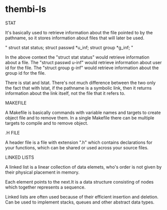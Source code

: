 # thembi-ls

STAT

It's basically used to retrieve information about the file pointed to by the pathname, 
so it stores information about files that will later be used.


  "	struct stat			status;
	struct passwd		*u_inf;
	struct group		*g_inf; "

In the above context the "struct stat status" would retrieve information about a file. 
The "struct passwd u-inf" would retrieve information about user id for the file.
The "struct group g-inf" would retrieve information about the group id for the file.

There is stat and lstat. There's not much difference between the two only the fact that with lstat, 
if the pathname is a symbolic link, then it returns information about the link itself, 
not the file that it refers to.
	
MAKEFILE

A Makefile is basically commands with variable names and targets to create object file and to remove them. 
In a single Makefile there can be multiple targets to compile and to remove object.

.H FILE

A header file is a file with extension ".h" which contains declarations for your functions, 
which can be shared or used across your source files.

LINKED LISTS

A linked list is a linear collection of data elemets, 
who's order is not given by their physical placement in memory.

Each element points to the next.It is a data structure consisting of 
nodes which together represents a sequence.

Linked lists are often used because of their efficient insertion and deletion. Can be used to implement stacks, 
queues and other abstract data types.
